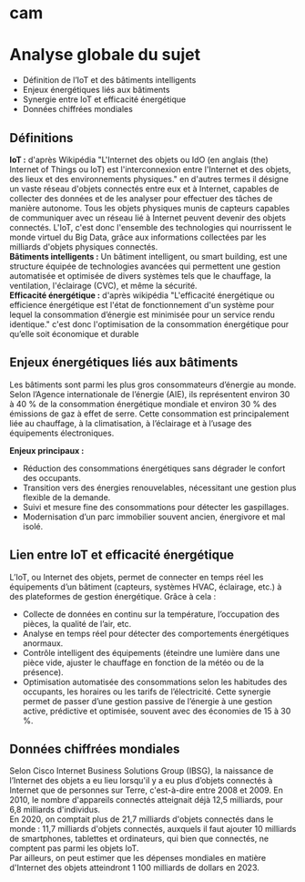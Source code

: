 # cam

# Analyse globale du sujet
- Définition de l’IoT et des bâtiments intelligents  
- Enjeux énergétiques liés aux bâtiments  
- Synergie entre IoT et efficacité énergétique  
- Données chiffrées mondiales  

## Définitions
**IoT :** d'après Wikipédia "L'Internet des objets ou IdO (en anglais (the) Internet of Things ou IoT) est l'interconnexion entre l'Internet et des objets, des lieux et des environnements physiques." en d'autres termes il désigne un vaste réseau d'objets connectés entre eux et à Internet, capables de collecter des données et de les analyser pour effectuer des tâches de manière autonome. Tous les objets physiques munis de capteurs capables de communiquer avec un réseau lié à Internet peuvent devenir des objets connectés. L'IoT, c'est donc l'ensemble des technologies qui nourrissent le monde virtuel du Big Data, grâce aux informations collectées par les milliards d'objets physiques connectés.  
**Bâtiments intelligents :** Un bâtiment intelligent, ou smart building, est une structure équipée de technologies avancées qui permettent une gestion automatisée et optimisée de divers systèmes tels que le chauffage, la ventilation, l'éclairage (CVC), et même la sécurité.  
**Efficacité énergétique :** d'après wikipédia "L'efficacité énergétique ou efficience énergétique est l'état de fonctionnement d'un système pour lequel la consommation d’énergie est minimisée pour un service rendu identique." c'est donc l'optimisation de la consommation énergétique pour qu’elle soit économique et durable

## Enjeux énergétiques liés aux bâtiments
Les bâtiments sont parmi les plus gros consommateurs d’énergie au monde. Selon l’Agence internationale de l’énergie (AIE), ils représentent environ 30 à 40 % de la consommation énergétique mondiale et environ 30 % des émissions de gaz à effet de serre. Cette consommation est principalement liée au chauffage, à la climatisation, à l’éclairage et à l’usage des équipements électroniques.  

**Enjeux principaux :**
- Réduction des consommations énergétiques sans dégrader le confort des occupants.  
- Transition vers des énergies renouvelables, nécessitant une gestion plus flexible de la demande.  
- Suivi et mesure fine des consommations pour détecter les gaspillages.  
- Modernisation d’un parc immobilier souvent ancien, énergivore et mal isolé.  

## Lien entre IoT et efficacité énergétique
L’IoT, ou Internet des objets, permet de connecter en temps réel les équipements d’un bâtiment (capteurs, systèmes HVAC, éclairage, etc.) à des plateformes de gestion énergétique. Grâce à cela :
- Collecte de données en continu sur la température, l’occupation des pièces, la qualité de l’air, etc.
- Analyse en temps réel pour détecter des comportements énergétiques anormaux.
- Contrôle intelligent des équipements (éteindre une lumière dans une pièce vide, ajuster le chauffage en fonction de la météo ou de la présence).
- Optimisation automatisée des consommations selon les habitudes des occupants, les horaires ou les tarifs de l’électricité.
Cette synergie permet de passer d’une gestion passive de l’énergie à une gestion active, prédictive et optimisée, souvent avec des économies de 15 à 30 %.

## Données chiffrées mondiales
Selon Cisco Internet Business Solutions Group (IBSG), la naissance de l’Internet des objets a eu lieu lorsqu'il y a eu plus d’objets connectés à Internet que de personnes sur Terre, c'est-à-dire entre 2008 et 2009. En 2010, le nombre d'appareils connectés atteignait déjà 12,5 milliards, pour 6,8 milliards d'individus.  
En 2020, on comptait plus de 21,7 milliards d'objets connectés dans le monde : 11,7 milliards d'objets connectés, auxquels il faut ajouter 10 milliards de smartphones, tablettes et ordinateurs, qui bien que connectés, ne comptent pas parmi les objets IoT.  
Par ailleurs, on peut estimer que les dépenses mondiales en matière d'Internet des objets atteindront 1 100 milliards de dollars en 2023.  
